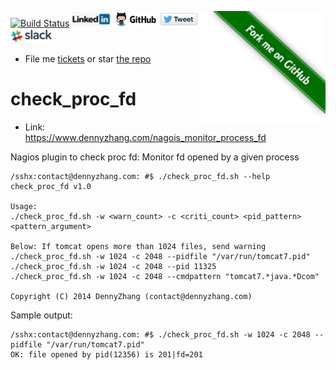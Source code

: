 <a href="https://github.com/DennyZhang?tab=followers"><img align="right" width="200" height="183" src="https://raw.githubusercontent.com/USDevOps/mywechat-slack-group/master/images/fork_github.png" /></a>

[![Build Status](https://travis-ci.org/DennyZhang/monitoring.svg?branch=master)](https://travis-ci.org/DennyZhang/monitoring) [![LinkedIn](https://raw.githubusercontent.com/USDevOps/mywechat-slack-group/master/images/linkedin.png)](https://www.linkedin.com/in/dennyzhang001) [![Github](https://raw.githubusercontent.com/USDevOps/mywechat-slack-group/master/images/github.png)](https://github.com/DennyZhang) [![Twitter](https://raw.githubusercontent.com/USDevOps/mywechat-slack-group/master/images/twitter.png)](https://twitter.com/dennyzhang001) [![Slack](https://raw.githubusercontent.com/USDevOps/mywechat-slack-group/master/images/slack.png)](https://goo.gl/ozDDyL)

- File me [tickets](https://github.com/DennyZhang/monitoring/issues) or star [the repo](https://github.com/DennyZhang/monitoring)

check_proc_fd
==============

- Link: https://www.dennyzhang.com/nagois_monitor_process_fd

Nagios plugin to check proc fd: Monitor fd opened by a given process

```
/sshx:contact@dennyzhang.com: #$ ./check_proc_fd.sh --help
check_proc_fd v1.0

Usage:
./check_proc_fd.sh -w <warn_count> -c <criti_count> <pid_pattern> <pattern_argument>

Below: If tomcat opens more than 1024 files, send warning
./check_proc_fd.sh -w 1024 -c 2048 --pidfile "/var/run/tomcat7.pid"
./check_proc_fd.sh -w 1024 -c 2048 --pid 11325
./check_proc_fd.sh -w 1024 -c 2048 --cmdpattern "tomcat7.*java.*Dcom"

Copyright (C) 2014 DennyZhang (contact@dennyzhang.com)
```

Sample output:
```
/sshx:contact@dennyzhang.com: #$ ./check_proc_fd.sh -w 1024 -c 2048 --pidfile "/var/run/tomcat7.pid"
OK: file opened by pid(12356) is 201|fd=201
```
